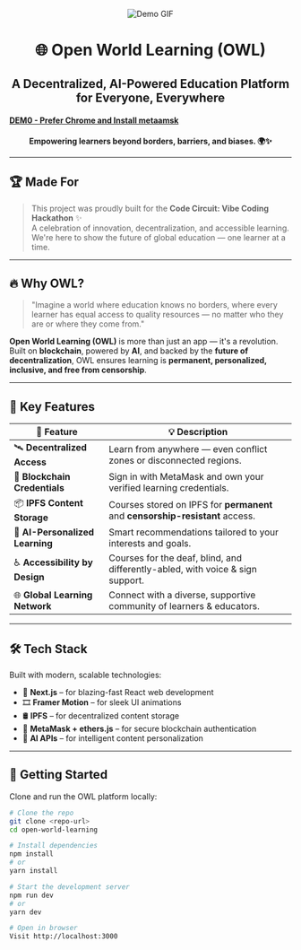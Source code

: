 <p align="center">
  <img src="Open.gif" alt="Demo GIF">
</p>

<h1 align="center">🌐 Open World Learning (OWL)</h1>
<h2 align="center">A Decentralized, AI-Powered Education Platform for Everyone, Everywhere</h2>
<h4><a href="https://open-world-learning.vercel.app/">DEM0 - Prefer Chrome and Install metaamsk</a></h4>
<p align="center">
  <strong>Empowering learners beyond borders, barriers, and biases. 🌍✨</strong>
</p>

---

## 🏆 Made For

> This project was proudly built for the **Code Circuit: Vibe Coding Hackathon** ✨  
> A celebration of innovation, decentralization, and accessible learning.  
> We're here to show the future of global education — one learner at a time.

---

## 🔥 Why OWL?

> "Imagine a world where education knows no borders, where every learner has equal access to quality resources — no matter who they are or where they come from."

**Open World Learning (OWL)** is more than just an app — it's a revolution.  
Built on **blockchain**, powered by **AI**, and backed by the **future of decentralization**, OWL ensures learning is **permanent, personalized, inclusive, and free from censorship**.

---

## 🌟 Key Features

| 🚀 Feature                     | 💡 Description                                                                 |
|------------------------------|------------------------------------------------------------------------------|
| 🛰️ **Decentralized Access**     | Learn from anywhere — even conflict zones or disconnected regions.           |
| 🔐 **Blockchain Credentials**   | Sign in with MetaMask and own your verified learning credentials.            |
| 📦 **IPFS Content Storage**     | Courses stored on IPFS for **permanent** and **censorship-resistant** access.|
| 🤖 **AI-Personalized Learning** | Smart recommendations tailored to your interests and goals.                  |
| ♿ **Accessibility by Design**  | Courses for the deaf, blind, and differently-abled, with voice & sign support.|
| 🌐 **Global Learning Network** | Connect with a diverse, supportive community of learners & educators.        |

---

## 🛠️ Tech Stack

Built with modern, scalable technologies:

- 🧠 **Next.js** – for blazing-fast React web development
- 🎞️ **Framer Motion** – for sleek UI animations
- 🛢️ **IPFS** – for decentralized content storage
- 🦊 **MetaMask + ethers.js** – for secure blockchain authentication
- 🧩 **AI APIs** – for intelligent content personalization

---

## 🚀 Getting Started

Clone and run the OWL platform locally:

```bash
# Clone the repo
git clone <repo-url>
cd open-world-learning

# Install dependencies
npm install
# or
yarn install

# Start the development server
npm run dev
# or
yarn dev

# Open in browser
Visit http://localhost:3000
